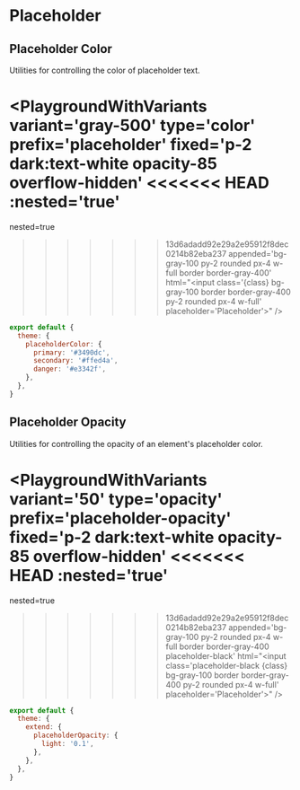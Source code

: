 # Placeholder

## Placeholder Color

Utilities for controlling the color of placeholder text.

<PlaygroundWithVariants
  variant='gray-500'
  type='color'
  prefix='placeholder'
  fixed='p-2 dark:text-white opacity-85 overflow-hidden'
<<<<<<< HEAD
  :nested='true'
=======
  nested=true
>>>>>>> 13d6adadd92e29a2e95912f8dec0214b82eba237
  appended='bg-gray-100 py-2 rounded px-4 w-full border border-gray-400'
  html="&lt;input class='{class} bg-gray-100 border border-gray-400 py-2 rounded px-4 w-full' placeholder='Placeholder'&gt;"
/>

<Customizing>

```js windi.config.js
export default {
  theme: {
    placeholderColor: {
      primary: '#3490dc',
      secondary: '#ffed4a',
      danger: '#e3342f',
    },
  },
}
```

</Customizing>

## Placeholder Opacity

Utilities for controlling the opacity of an element's placeholder color.

<PlaygroundWithVariants
  variant='50'
  type='opacity'
  prefix='placeholder-opacity'
  fixed='p-2 dark:text-white opacity-85 overflow-hidden'
<<<<<<< HEAD
  :nested='true'
=======
  nested=true
>>>>>>> 13d6adadd92e29a2e95912f8dec0214b82eba237
  appended='bg-gray-100 py-2 rounded px-4 w-full border border-gray-400 placeholder-black'
  html="&lt;input class='placeholder-black {class} bg-gray-100 border border-gray-400 py-2 rounded px-4 w-full' placeholder='Placeholder'&gt;"
/>

<Customizing>

```js windi.config.js
export default {
  theme: {
    extend: {
      placeholderOpacity: {
        light: '0.1',
      },
    },
  },
}
```

</Customizing>
